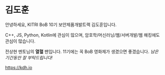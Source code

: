 # 김도훈
안녕하세요, KITRI BoB 10기 보안제품개발트랙 김도훈입니다.

C++, JS, Python, Kotlin에 관심이 많으며, 암호학/머신러닝/웹/서버개발/웹 해킹에도 관심이 많습니다.

전상현 멘토님의 **열혈** 팬입니다.
11기에는 꼭 BoB 영화제가 생겼으면 좋겠습니다.
*남은 기간동안 잘 부탁드립니다!*

https://kdh.io
